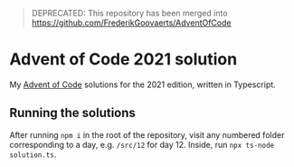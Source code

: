 > DEPRECATED: This repository has been merged into https://github.com/FrederikGoovaerts/AdventOfCode

# Advent of Code 2021 solution

My [Advent of Code](https://adventofcode.com) solutions for the 2021 edition, written in Typescript.

## Running the solutions

After running `npm i` in the root of the repository, visit any numbered folder corresponding to a day, e.g. `/src/12` for day 12. Inside, run `npx ts-node solution.ts`.
